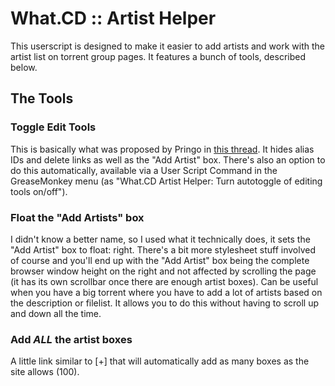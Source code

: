 # What.CD :: Artist Helper
This userscript is designed to make it easier to add artists and work with the artist list on torrent group pages. It features a bunch of tools, described below.

## The Tools
### Toggle Edit Tools
This is basically what was proposed by Pringo in [this thread](https://what.cd/forums.php?action=viewthread&threadid=158080). It hides alias IDs and delete links as well as the "Add Artist" box. There's also an option to do this automatically, available via a User Script Command in the GreaseMonkey menu (as "What.CD Artist Helper: Turn autotoggle of editing tools on/off").

### Float the "Add Artists" box
I didn't know a better name, so I used what it technically does, it sets the "Add Artist" box to float: right. There's a bit more stylesheet stuff involved of course and you'll end up with the "Add Artist" box being the complete browser window height on the right and not affected by scrolling the page (it has its own scrollbar once there are enough artist boxes). Can be useful when you have a big torrent where you have to add a lot of artists based on the description or filelist. It allows you to do this without having to scroll up and down all the time.

### Add _ALL_ the artist boxes
A little link similar to [+] that will automatically add as many boxes as the site allows (100).
